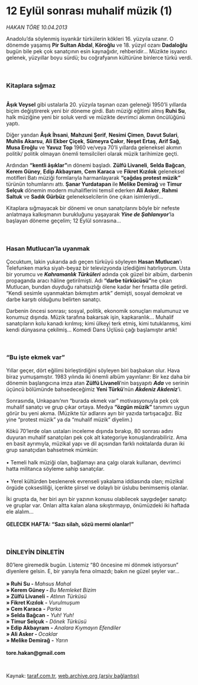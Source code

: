 # 12 Eylül sonrası muhalif müzik (1) 

*HAKAN TÖRE 10.04.2013*

<div class="yazi"><p>Anadolu’da söylenmiş isyankâr türkülerin kökleri 16. yüzyıla uzanır. O dönemde yaşamış <b>Pir Sultan Abdal</b>,<b> Köroğlu</b> ve 18. yüzyıl ozanı <b>Dadaloğlu</b> bugün bile pek çok sanatçının esin kaynağıdır, rehberidir... Müzikte isyancı gelenek, yüzyıllar boyu sürdü; bu coğrafyanın kültürüne binlerce türkü verdi.<br/><br/><br/></p>
<h3>Kitaplara sığmaz</h3>
<p><b><br/>Âşık Veysel</b> gibi ustalarla 20. yüzyıla taşınan ozan geleneği 1950’li yıllarda biçim değiştirerek yeni bir döneme girdi. Batı müziği eğitimi almış <b>Ruhi Su</b>, halk müziğine yeni bir soluk verdi ve müzikte devrimci akımın öncülüğünü yaptı. </p>
<p>Diğer yandan <b>Âşık İhsani</b>, <b>Mahzuni Şerif</b>, <b>Nesimi Çimen</b>, <b>Davut Sulari</b>, <b>Muhlis Akarsu</b>, <b>Ali Ekber Çiçek</b>, <b>Sümeyra Çakır</b>, <b>Neşet Ertaş</b>, <b>Arif Sağ</b>, <b>Musa Eroğlu</b> ve <b>Yavuz Top</b> 1960 ve/veya 70’li yıllarda geleneksel akımın politik/ politik olmayan önemli temsilcileri olarak müzik tarihimize geçti. </p>
<p>Ardından <b>“kentli âşıklar”</b>ın dönemi başladı. <b>Zülfü Livaneli</b>, <b>Selda Bağcan</b>, <b>Kerem Güney</b>, <b>Edip Akbayram</b>, <b>Cem Karaca</b> ve <b>Fikret Kızılok</b> geleneksel motifleri Batı müziği formlarıyla harmanlayarak <b>“çağdaş protest müzik”</b> türünün tohumlarını attı. <b>Şanar Yurdatapan </b>ile<b> Melike Demirağ</b> ve <b>Timur Selçuk</b> dönemin modern muhaliflerini temsil ederken <b>Ali Asker</b>, <b>Rahmi Saltuk</b> ve <b>Sadık Gürbüz</b> gelenekselcilerin öne çıkan isimleriydi...</p>
<p>Kitaplara sığmayacak bir dönemi ve onun sanatçılarını böyle bir nefeste anlatmaya kalkışmanın burukluğunu yaşayarak <b><i>Yine de Şahlanıyor</i></b>’la başlayan döneme geçelim; 12 Eylül sonrasına...<br/><br/><br/></p>
<h3>Hasan Mutlucan’la uyanmak</h3>
<p>Çocuktum, lakin yukarıda adı geçen türküyü söyleyen <b>Hasan Mutlucan</b>’ı Telefunken marka siyah-beyaz bir televizyonda izlediğimi hatırlıyorum. Usta bir yorumcu ve <b><i>Kahramanlık Türküleri</i></b> adında çok güzel bir albüm, darbenin propaganda aracı hâline getirilmişti. Adı <b>“darbe türkücüsü”</b>ne çıkan Mutlucan, bundan duyduğu rahatsızlığı ölene kadar her fırsatta dile getirdi. “Kendi sesimle uyanmaktan bıkmıştım artık” demişti, sosyal demokrat ve darbe karşıtı olduğunu belirten sanatçı.</p>
<p>Darbenin öncesi sonrası; sosyal, politik, ekonomik sonuçları malumunuz ve konumuz dışında. Müzik tarafına bakarsak işin, kapkaranlık... Muhalif sanatçıların kolu kanadı kırılmış; kimi ülkeyi terk etmiş, kimi tutuklanmış, kimi kendi dünyasına çekilmiş... Komedi Dans Üçlüsü çağı başlamıştır artık!<br/><br/><br/></p>
<h3>“Bu işte ekmek var”</h3>
<p>Yıllar geçer, dört eğilimi birleştirdiğini söyleyen biri başbakan olur. Hava biraz yumuşamıştır. 1983 yılında iki önemli albüm yayınlanır: Bir kez daha bir dönemin başlangıcına imza atan <b>Zülfü Livaneli</b>’nin başyapıtı <b><i>Ada</i></b> ve serinin üçüncü bölümünde bahsedeceğimiz <b>Yeni Türkü</b>’nün <b><i>Akdeniz</i> <i>Akdeniz</i></b>’i. </p>
<p>Sonrasında, Unkapanı’nın “burada ekmek var” motivasyonuyla pek çok muhalif sanatçı ve grup çıkar ortaya. Medya <b>“özgün müzik”</b> tanımını uygun görür bu yeni akıma. (Müzikte tür adlarını ayrı bir yazıda tartışacağız. Biz yine “protest müzik” ya da “muhalif müzik” diyelim.) </p>
<p>Kökü 70’lerde olan ustaları inceleme dışında bırakıp, 80 sonrası adını duyuran muhalif sanatçıları pek çok alt kategoriye konuşlandırabiliriz. Ama en basit ayrımıyla, müzikal yapı ve dil açısından farklı noktalarda duran iki grup sanatçıdan bahsetmek mümkün:<br/><br/>• Temeli halk müziği olan, bağlamayı ana çalgı olarak kullanan, devrimci hatta militanca söyleme sahip sanatçılar.<br/><br/>• Yerel kültürden beslenerek evrenseli yakalama iddiasında olan; müzikal örgüde çoksesliliği, içerikte şiirsel ve dolaylı bir üslubu benimsemiş olanlar. </p>
<p>İki grupta da, her biri ayrı bir yazının konusu olabilecek saygıdeğer sanatçı ve gruplar var. Onları altta kalan alana sıkıştırmayıp, önümüzdeki iki haftada ele alalım...<br/><br/><b>GELECEK HAFTA: “Sazı silah, sözü mermi olanlar!”<br/><br/><br/></b></p>
<h3>DİNLEYİN DİNLETİN</h3>
<p>80’lere giremedik bugün. Listemiz “80 öncesine mi dönmek istiyorsun” diyenlere gelsin. E, bir yanıyla fena olmazdı; bakın ne güzel şeyler var...<br/><br/><b>» Ruhi Su - </b><i>Mahsus Mahal</i><b><br/>» Kerem Güney - </b><i>Bu Memleket Bizim</i><b><br/>» Zülfü Livaneli</b> <b>-</b> <i>Atlının Türküsü</i> <b><br/>» Fikret Kızılok</b> <b>-</b> <i>Vurulmuşum</i><b><br/>» Cem Karaca</b> <b>-</b> <i>Parka</i><b><br/>» Selda Bağcan</b> <b>-</b> <i>Yuh! Yuh! </i><b><br/>» Timur Selçuk</b> <b>-</b> <i>Dönek Türküsü</i><b><br/>» Edip Akbayram</b> <b>-</b> <i>Analara Kıymayın Efendiler</i><br/><strong>» Ali Asker -</strong><strong> </strong><i>Ocaklar</i><br/><strong>» Melike Demirağ</strong> <b>-</b> <i>Yarın<br/><br/></i><b>tore.hakan@gmail.com</b></p>
<p> </p>
</div>

Kaynak: [taraf.com.tr](http://www.taraf.com.tr/hakan-tore/makale-12-eylul-sonrasi-muhalif-muzik-1.htm), [web.archive.org (arşiv bağlantısı)](http://web.archive.org/web/20131107153430/http://www.taraf.com.tr/hakan-tore/makale-12-eylul-sonrasi-muhalif-muzik-1.htm)
